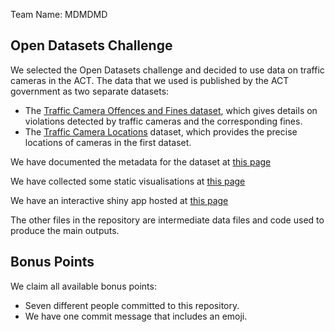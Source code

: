 Team Name: MDMDMD

## Open Datasets Challenge

We selected the Open Datasets challenge and decided to use data on traffic cameras in the ACT. The data that we used is published by the ACT government as two separate datasets:

* The [Traffic Camera Offences and Fines dataset](https://data.gov.au/dataset/ds-act-https%3A%2F%2Fwww.data.act.gov.au%2Fapi%2Fviews%2F2sx9-4wg7/details?q=), which gives details on violations detected by traffic cameras and the corresponding fines.
* The [Traffic Camera Locations](https://www.google.com/search?channel=fs&client=ubuntu&q=traffic+camera+locations) dataset, which provides the precise locations of cameras in the first dataset.


We have documented the metadata for the dataset at [this page](https://github.com/nerskin/collaboration_week_dream_team/blob/main/Traffic_Camera_Offences_Metadata.md)

We have collected some static visualisations at [this page](https://github.com/nerskin/collaboration_week_dream_team/blob/main/static_vis.md)

We have an interactive shiny app hosted at [this page](https://swanepoelmarcel.shinyapps.io/Traffic_Cam_Shiny/)

The other files in the repository are intermediate data files and code used to produce the main outputs.

## Bonus Points

We claim all available bonus points:

* Seven different people committed to this repository.
* We have one commit message that includes an emoji.
